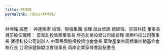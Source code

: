 ```yaml
---
title: 林坤銘
permalink: /docs/林坤銘/
---
```


林坤銘
經歷： 神達集團 協理、聯強集團 協理
            啟台資訊 總經理、崇貿科技 董事長
目前擔任職務：
            首席創投集團董事長
            坤基創業投資公司總經理
            德勝科技公司董事長
            寶德科技公司創辦人
            中華民國股權投資協會會長
            華聚產業共同標準推動基金會執行長
            台灣保健聯盟協會理事長
            兩岸企業家峰會副秘書長
